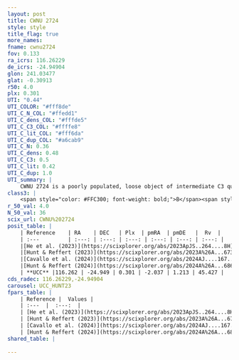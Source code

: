 ```yaml
---
layout: post
title: CWNU 2724
style: style
title_flag: true
more_names: 
fname: cwnu2724
fov: 0.133
ra_icrs: 116.26229
de_icrs: -24.94904
glon: 241.03477
glat: -0.30913
r50: 4.0
plx: 0.301
UTI: "0.44"
UTI_COLOR: "#fff8de"
UTI_C_N_COL: "#ffedd1"
UTI_C_dens_COL: "#fffde5"
UTI_C_C3_COL: "#ffffe8"
UTI_C_lit_COL: "#fff6da"
UTI_C_dup_COL: "#a6cab9"
UTI_C_N: 0.36
UTI_C_dens: 0.48
UTI_C_C3: 0.5
UTI_C_lit: 0.42
UTI_C_dup: 1.0
UTI_summary: |
    CWNU 2724 is a poorly populated, loose object of intermediate C3 quality. It was recently reported in the literature.
class3: |
    <span style="color: #FFC300; font-weight: bold;">B</span><span style="color: #FFC300; font-weight: bold;">B</span>
r_50_val: 4.0
N_50_val: 36
scix_url: CWNU%202724
posit_table: |
    | Reference    | RA    | DEC   | Plx  | pmRA  | pmDE   |  Rv  |
    | :---         | :---: | :---: | :---: | :---: | :---: | :---: |
    |[He et al. (2023)](https://scixplorer.org/abs/2023ApJS..264....8H) | 116.262 | -24.938 | 0.304 | -2.043 | 1.219 | 51.97 |
    |[Hunt & Reffert (2023)](https://scixplorer.org/abs/2023A%26A...673A.114H) | 116.262 | -24.959 | 0.303 | -2.045 | 1.22 | 45.406 |
    |[Cavallo et al. (2024)](https://scixplorer.org/abs/2024AJ....167...12C) | 116.262 | -24.949 | 0.301 | -- | -- | -- |
    |[Hunt & Reffert (2024)](https://scixplorer.org/abs/2024A%26A...686A..42H) | 116.262 | -24.959 | 0.303 | -2.045 | 1.22 | 45.406 |
    | **UCC** |116.262 | -24.949 | 0.301 | -2.037 | 1.213 | 45.427 | 
cds_radec: 116.26229,-24.94904
carousel: UCC_HUNT23
fpars_table: |
    | Reference |  Values |
    | :---  |  :---:  |
    | [He et al. (2023)](https://scixplorer.org/abs/2023ApJS..264....8H) | `A0=0.95, m-M=12.25, logAge=8.9` |
    | [Hunt & Reffert (2023)](https://scixplorer.org/abs/2023A%26A...673A.114H) | `AV50=0.97, diffAV50=2.025, MOD50=12.466, logAge50=8.581` |
    | [Cavallo et al. (2024)](https://scixplorer.org/abs/2024AJ....167...12C) | `AV50=1.39, dMod50=12.53, logAge50=8.52, [Fe/H]50=-0.07` |
    | [Hunt & Reffert (2024)](https://scixplorer.org/abs/2024A%26A...686A..42H) | `MassJ=269.302` |
shared_table: |
    
---
```

